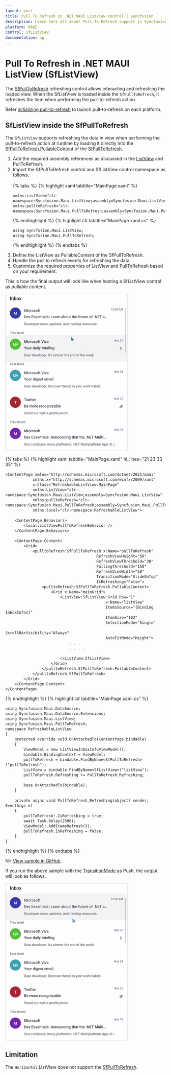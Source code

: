 ```yaml
---
layout: post
title: Pull To Refresh in .NET MAUI ListView control | Syncfusion
description: Learn here all about Pull To Refresh support in Syncfusion .NET MAUI ListView (SfListView) control and more.
platform: MAUI
control: SfListView
documentation: ug
---
```


# Pull To Refresh in .NET MAUI ListView (SfListView)

The [SfPullToRefresh](https://help.syncfusion.com/cr/maui/Syncfusion.Maui.PullToRefresh.SfPullToRefresh.html) refreshing control allows interacting and refreshing the loaded view. When the SfListView is loaded inside the `SfPullToRefresh`, it refreshes the item when performing the pull-to-refresh action.

Refer [initializing pull-to-refresh](https://help.syncfusion.com/maui/pull-to-refresh/getting-started#register-the-handler) to launch pull-to-refresh on each platform.

## SfListView inside the SfPullToRefresh 

The `SfListView` supports refreshing the data in view when performing the pull-to-refresh action at runtime by loading it directly into the [SfPullToRefresh.PullableContent](https://help.syncfusion.com/cr/maui/Syncfusion.Maui.PullToRefresh.SfPullToRefresh.html#Syncfusion_Maui_PullToRefresh_SfPullToRefresh_PullableContent) of the [SfPullToRefresh](https://help.syncfusion.com/cr/maui/Syncfusion.Maui.PullToRefresh.SfPullToRefresh.html).

<ol>
    <li>	Add the required assembly references as discussed in the <a href="https://help.syncfusion.com/maui/listview/getting-started">ListView</a> and PullToRefresh.</li>
    <li>	Import the SfPullToRefresh control and SfListView control namespace as follows.</li>
    <br/>
{% tabs %}
{% highlight xaml tabtitle="MainPage.xaml" %}

    xmlns:ListView="clr-namespace:Syncfusion.Maui.ListView;assembly=Syncfusion.Maui.ListView"
    xmlns:pulltoRefresh="clr-namespace:Syncfusion.Maui.PullToRefresh;assembly=Syncfusion.Maui.PullToRefresh"
    
{% endhighlight %}
{% highlight c# tabtitle="MainPage.xaml.cs" %}

    using Syncfusion.Maui.ListView;
    using Syncfusion.Maui.PullToRefresh;

{% endhighlight %}
{% endtabs %}
    <br/>
    <li>	Define the ListView as PullableContent of the SfPullToRefresh.</li>
    <li>	Handle the pull to refresh events for refreshing the data. </li>
    <li>	Customize the required properties of ListView and PullToRefresh based on your requirement.</li>
</ol>

This is how the final output will look like when hosting a SfListView control as pullable content.

![.NET MAUI PullToRefresh with ListView hosted with slide on top transition mode.](Images/pulltorefresh/net-maui-listview-slideontop.gif)

{% tabs %}
{% highlight xaml tabtitle="MainPage.xaml" hl_lines="21 23 33 35" %}

    <ContentPage xmlns="http://schemas.microsoft.com/dotnet/2021/maui"
                xmlns:x="http://schemas.microsoft.com/winfx/2009/xaml"
                x:Class="RefreshableListView.MainPage"
                xmlns:ListView="clr-namespace:Syncfusion.Maui.ListView;assembly=Syncfusion.Maui.ListView"
                xmlns:pulltoRefresh="clr-namespace:Syncfusion.Maui.PullToRefresh;assembly=Syncfusion.Maui.PullToRefresh"
                xmlns:local="clr-namespace:RefreshableListView">

        <ContentPage.Behaviors>
            <local:ListViewPullToRefreshBehavior />
        </ContentPage.Behaviors>

        <ContentPage.Content>
            <Grid>
                <pulltoRefresh:SfPullToRefresh x:Name="pullToRefresh"
                                            RefreshViewHeight="50"
                                            RefreshViewThreshold="30"
                                            PullingThreshold="150"
                                            RefreshViewWidth="50"
                                            TransitionMode="SlideOnTop"
                                            IsRefreshing="False">
                    <pulltoRefresh:SfPullToRefresh.PullableContent>
                        <Grid x:Name="mainGrid">
                            <ListView:SfListView Grid.Row="1"
                                                x:Name="listView"
                                                ItemsSource="{Binding InboxInfos}"
                                                ItemSize="102"
                                                SelectionMode="Single"
                                                ScrollBarVisibility="Always"
                                                AutoFitMode="Height">
                                . . . 
                                . . . .

                            </ListView:SfListView>
                        </Grid>
                    </pulltoRefresh:SfPullToRefresh.PullableContent>
                </pulltoRefresh:SfPullToRefresh>
            </Grid>
        </ContentPage.Content>
    </ContentPage>
    
{% endhighlight %}
{% highlight c# tabtitle="MainPage.xaml.cs" %}

    using Syncfusion.Maui.DataSource;
    using Syncfusion.Maui.DataSource.Extensions;
    using Syncfusion.Maui.ListView;
    using Syncfusion.Maui.PullToRefresh;
    namespace RefreshableListView
    {
        protected override void OnAttachedTo(ContentPage bindable)
        {
            ViewModel = new ListViewInboxInfoViewModel();
            bindable.BindingContext = ViewModel;
            pullToRefresh = bindable.FindByName<SfPullToRefresh>("pullToRefresh");
            ListView = bindable.FindByName<SfListView>("listView");
            pullToRefresh.Refreshing += PullToRefresh_Refreshing;

            base.OnAttachedTo(bindable);
        }

        private async void PullToRefresh_Refreshing(object? sender, EventArgs e)
        {
            pullToRefresh!.IsRefreshing = true;
            await Task.Delay(2500);
            ViewModel!.AddItemsRefresh(3);
            pullToRefresh.IsRefreshing = false;
        }
    }

{% endhighlight %}
{% endtabs %}

N> [View sample in GitHub](https://github.com/SyncfusionExamples/load-listview-as-pullable-content-of-.net-maui-pull-to-refresh).

If you run the above sample with the [TransitionMode](https://help.syncfusion.com/cr/maui/Syncfusion.Maui.PullToRefresh.SfPullToRefresh.html#Syncfusion_Maui_PullToRefresh_SfPullToRefresh_TransitionMode) as Push, the output will look as follows.

![. NET MAUI PullToRefresh with ListView hosted with push transition mode.](Images/pulltorefresh/net-maui-listview-push.gif)

## Limitation

The `Horizontal` ListView does not support the [SfPullToRefresh](https://help.syncfusion.com/cr/maui/Syncfusion.Maui.PullToRefresh.SfPullToRefresh.html).
